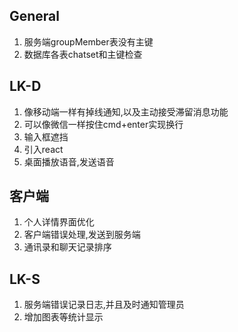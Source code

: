 ## General
1. 服务端groupMember表没有主键
2. 数据库各表chatset和主键检查

## LK-D
1. 像移动端一样有掉线通知,以及主动接受滞留消息功能
2. 可以像微信一样按住cmd+enter实现换行
3. 输入框遮挡
4. 引入react
5. 桌面播放语音,发送语音

## 客户端
1. 个人详情界面优化
2. 客户端错误处理,发送到服务端
3. 通讯录和聊天记录排序

## LK-S
1. 服务端错误记录日志,并且及时通知管理员
2. 增加图表等统计显示



